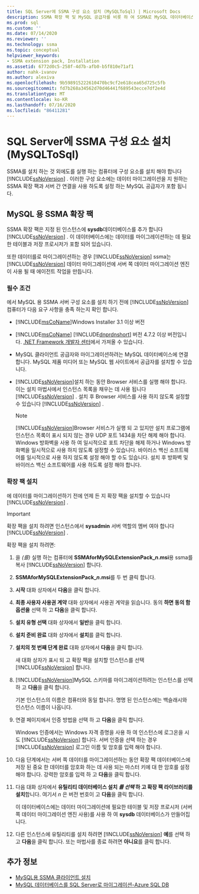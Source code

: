 ```yaml
---
title: SQL Server에 SSMA 구성 요소 설치 (MySQLToSql) | Microsoft Docs
description: SSMA 확장 팩 및 MySQL 공급자를 비롯 하 여 SSMA로 MySQL 데이터베이스 변환을 지원 하기 위해 SQL Server를 실행 하는 서버에 구성 요소를 설치 합니다.
ms.prod: sql
ms.custom: ''
ms.date: 07/14/2020
ms.reviewer: ''
ms.technology: ssma
ms.topic: conceptual
helpviewer_keywords:
- SSMA extension pack, Installation
ms.assetid: 6772d0c5-258f-4d7b-afb0-b5f810e71af1
author: nahk-ivanov
ms.author: alexiva
ms.openlocfilehash: 9b598915222610470bc9cf2e618cea65d725c5fb
ms.sourcegitcommit: fd7b268a34562d70d46441f689543ecce7df2e4d
ms.translationtype: MT
ms.contentlocale: ko-KR
ms.lasthandoff: 07/16/2020
ms.locfileid: "86411281"
---
```

# <a name="installing-ssma-components-on-sql-server-mysqltosql"></a>SQL Server에 SSMA 구성 요소 설치 (MySQLToSql)

SSMA를 설치 하는 것 외에도를 실행 하는 컴퓨터에 구성 요소를 설치 해야 합니다 [!INCLUDE[ssNoVersion](../../includes/ssnoversion-md.md)] . 이러한 구성 요소에는 데이터 마이그레이션을 지 원하는 SSMA 확장 팩과 서버 간 연결을 사용 하도록 설정 하는 MySQL 공급자가 포함 됩니다.

## <a name="ssma-for-mysql-extension-pack"></a>MySQL 용 SSMA 확장 팩

SSMA 확장 팩은 지정 된 인스턴스에 **sysdb**데이터베이스를 추가 합니다 [!INCLUDE[ssNoVersion](../../includes/ssnoversion-md.md)] . 이 데이터베이스에는 데이터를 마이그레이션하는 데 필요한 테이블과 저장 프로시저가 포함 되어 있습니다.

또한 데이터를로 마이그레이션하는 경우 [!INCLUDE[ssNoVersion](../../includes/ssnoversion-md.md)] ssma는 [!INCLUDE[ssNoVersion](../../includes/ssnoversion-md.md)] 데이터 마이그레이션에 서버 쪽 데이터 마이그레이션 엔진이 사용 될 때 에이전트 작업을 만듭니다.

### <a name="prerequisites"></a>필수 조건

에서 MySQL 용 SSMA 서버 구성 요소를 설치 하기 전에 [!INCLUDE[ssNoVersion](../../includes/ssnoversion-md.md)] 컴퓨터가 다음 요구 사항을 충족 하는지 확인 합니다.

- [!INCLUDE[msCoName](../../includes/msconame_md.md)]Windows Installer 3.1 이상 버전
- [!INCLUDE[msCoName](../../includes/msconame_md.md)] [!INCLUDE[dnprdnshort](../../includes/dnprdnshort_md.md)] 버전 4.7.2 이상 버전입니다. [.NET Framework 개발자 센터](https://go.microsoft.com/fwlink/?LinkId=48882)에서 가져올 수 있습니다.
- MySQL 클라이언트 공급자와 마이그레이션하려는 MySQL 데이터베이스에 연결 합니다. MySQL 제품 미디어 또는 MySQL 웹 사이트에서 공급자를 설치할 수 있습니다.
- [!INCLUDE[ssNoVersion](../../includes/ssnoversion-md.md)]설치 하는 동안 Browser 서비스를 실행 해야 합니다. 이는 설치 마법사에서 인스턴스 목록을 채우는 데 사용 됩니다 [!INCLUDE[ssNoVersion](../../includes/ssnoversion-md.md)] . 설치 후 Browser 서비스를 사용 하지 않도록 설정할 수 있습니다 [!INCLUDE[ssNoVersion](../../includes/ssnoversion-md.md)] .  

  > [!NOTE]
  > [!INCLUDE[ssNoVersion](../../includes/ssnoversion-md.md)]Browser 서비스가 실행 되 고 있지만 설치 프로그램에 인스턴스 목록이 표시 되지 않는 경우 UDP 포트 1434을 차단 해제 해야 합니다. Windows 방화벽을 사용 하 여 일시적으로 포트 차단을 해제 하거나 Windows 방화벽을 일시적으로 사용 하지 않도록 설정할 수 있습니다. 바이러스 백신 소프트웨어를 일시적으로 사용 하지 않도록 설정 해야 할 수도 있습니다. 설치 후 방화벽 및 바이러스 백신 소프트웨어를 사용 하도록 설정 해야 합니다.

### <a name="installing-the-extension-pack"></a>확장 팩 설치

에 데이터를 마이그레이션하기 전에 언제 든 지 확장 팩을 설치할 수 있습니다 [!INCLUDE[ssNoVersion](../../includes/ssnoversion-md.md)] .

> [!IMPORTANT]
> 확장 팩을 설치 하려면 인스턴스에서 **sysadmin** 서버 역할의 멤버 여야 합니다 [!INCLUDE[ssNoVersion](../../includes/ssnoversion-md.md)] .

확장 팩을 설치 하려면:

1. 을 *(를)* 실행 하는 컴퓨터에 **SSMAforMySQLExtensionPack_*n*.msi**용 ssma를 복사 [!INCLUDE[ssNoVersion](../../includes/ssnoversion-md.md)] 합니다.
2. **SSMAforMySQLExtensionPack_*n*.msi**를 두 번 클릭 합니다.
3. **시작** 대화 상자에서 **다음**을 클릭 합니다.
4. **최종 사용자 사용권 계약** 대화 상자에서 사용권 계약을 읽습니다. 동의 **하면 동의 함 옵션을** 선택 하 고 **다음**을 클릭 합니다.
5. **설치 유형 선택** 대화 상자에서 **일반**을 클릭 합니다.
6. **설치 준비 완료** 대화 상자에서 **설치**를 클릭 합니다.
7. **설치의 첫 번째 단계 완료** 대화 상자에서 **다음**을 클릭 합니다.

   새 대화 상자가 표시 되 고 확장 팩을 설치할 인스턴스를 선택 [!INCLUDE[ssNoVersion](../../includes/ssnoversion-md.md)] 합니다.
  
8. [!INCLUDE[ssNoVersion](../../includes/ssnoversion-md.md)]MySQL 스키마를 마이그레이션하려는 인스턴스를 선택 하 고 **다음**을 클릭 합니다.
  
   기본 인스턴스의 이름은 컴퓨터와 동일 합니다. 명명 된 인스턴스에는 백슬래시와 인스턴스 이름이 나옵니다.

9. 연결 페이지에서 인증 방법을 선택 하 고 **다음**을 클릭 합니다.
  
    Windows 인증에서는 Windows 자격 증명을 사용 하 여 인스턴스에 로그온을 시도 [!INCLUDE[ssNoVersion](../../includes/ssnoversion-md.md)] 합니다. 서버 인증을 선택 하는 경우 [!INCLUDE[ssNoVersion](../../includes/ssnoversion-md.md)] 로그인 이름 및 암호를 입력 해야 합니다.

10. 다음 단계에서는 서버 쪽 데이터를 마이그레이션하는 동안 확장 팩 데이터베이스에 저장 된 중요 한 데이터를 암호화 하는 데 사용 되는 마스터 키에 대 한 암호를 설정 해야 합니다. 강력한 암호를 입력 하 고 **다음**을 클릭 합니다.

11. 다음 대화 상자에서 **유틸리티 데이터베이스 설치 *를 선택* 하 고 확장 팩 라이브러리를 설치**합니다. 여기서 *n* 은 버전 번호이 고 **다음**을 클릭 합니다.

    이 데이터베이스에는 데이터 마이그레이션에 필요한 테이블 및 저장 프로시저 (서버 쪽 데이터 마이그레이션 엔진 사용)를 사용 하 여 **sysdb** 데이터베이스가 만들어집니다.

12. 다른 인스턴스에 유틸리티를 설치 하려면 [!INCLUDE[ssNoVersion](../../includes/ssnoversion-md.md)] **예**를 선택 하 고 **다음**을 클릭 합니다. 또는 마법사를 종료 하려면 **아니요**를 클릭 합니다.

## <a name="see-also"></a>추가 정보

- [MySQL용 SSMA 클라이언트 설치](../../ssma/mysql/installing-ssma-for-mysql-client-mysqltosql.md)
- [MySQL 데이터베이스를 SQL Server로 마이그레이션-Azure SQL DB](../../ssma/mysql/migrating-mysql-databases-to-sql-server-azure-sql-db-mysqltosql.md)
